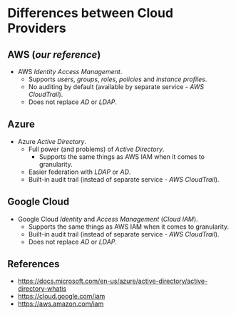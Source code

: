 # Differences between Cloud Providers

## AWS (*our reference*)

- AWS *Identity Access Management*.
  - Supports *users*, *groups*, *roles*, *policies* and *instance profiles*.
  - No auditing by default (available by separate service - *AWS CloudTrail*).
  - Does not replace *AD* or *LDAP*.

## Azure

- Azure *Active Directory*.
  - Full power (and problems) of *Active Directory*.
    - Supports the same things as AWS IAM when it comes to granularity.
  - Easier federation with *LDAP* or *AD*.
  - Built-in audit trail (instead of separate service - *AWS CloudTrail*).

## Google Cloud

- Google Cloud *Identity* and *Access Management* (*Cloud IAM*).
  - Supports the same things as AWS IAM when it comes to granularity.
  - Built-in audit trail (instead of separate service - *AWS CloudTrail*).
  - Does not replace *AD* or *LDAP*.

## References

- https://docs.microsoft.com/en-us/azure/active-directory/active-directory-whatis
- https://cloud.google.com/iam
- https://aws.amazon.com/iam